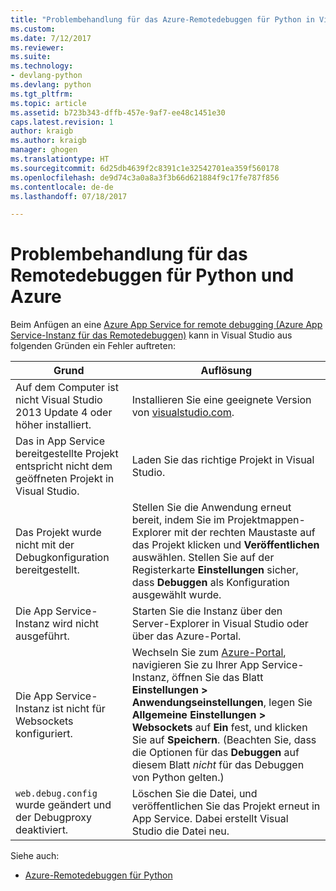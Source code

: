 ```yaml
---
title: "Problembehandlung für das Azure-Remotedebuggen für Python in Visual Studio | Microsoft-Dokumentation"
ms.custom: 
ms.date: 7/12/2017
ms.reviewer: 
ms.suite: 
ms.technology:
- devlang-python
ms.devlang: python
ms.tgt_pltfrm: 
ms.topic: article
ms.assetid: b723b343-dffb-457e-9af7-ee48c1451e30
caps.latest.revision: 1
author: kraigb
ms.author: kraigb
manager: ghogen
ms.translationtype: HT
ms.sourcegitcommit: 6d25db4639f2c8391c1e32542701ea359f560178
ms.openlocfilehash: de9d74c3a0a8a3f3b66d621884f9c17fe787f856
ms.contentlocale: de-de
ms.lasthandoff: 07/18/2017

---
```


# <a name="remote-debugging-troubleshooter-for-python-and-azure"></a>Problembehandlung für das Remotedebuggen für Python und Azure

Beim Anfügen an eine [Azure App Service for remote debugging (Azure App Service-Instanz für das Remotedebuggen)](debugging-azure-remote.md) kann in Visual Studio aus folgenden Gründen ein Fehler auftreten:

| Grund | Auflösung |
| --- | --- |
| Auf dem Computer ist nicht Visual Studio 2013 Update 4 oder höher installiert. | Installieren Sie eine geeignete Version von [visualstudio.com](https://www.visualstudio.com/downloads/). | 
| Das in App Service bereitgestellte Projekt entspricht nicht dem geöffneten Projekt in Visual Studio. | Laden Sie das richtige Projekt in Visual Studio. |
| Das Projekt wurde nicht mit der Debugkonfiguration bereitgestellt. | Stellen Sie die Anwendung erneut bereit, indem Sie im Projektmappen-Explorer mit der rechten Maustaste auf das Projekt klicken und **Veröffentlichen** auswählen. Stellen Sie auf der Registerkarte **Einstellungen** sicher, dass **Debuggen** als Konfiguration ausgewählt wurde. |
| Die App Service-Instanz wird nicht ausgeführt. | Starten Sie die Instanz über den Server-Explorer in Visual Studio oder über das Azure-Portal. |
| Die App Service-Instanz ist nicht für Websockets konfiguriert. | Wechseln Sie zum [Azure-Portal](https://portal.azure.com), navigieren Sie zu Ihrer App Service-Instanz, öffnen Sie das Blatt **Einstellungen > Anwendungseinstellungen**, legen Sie **Allgemeine Einstellungen > Websockets** auf **Ein** fest, und klicken Sie auf **Speichern**. (Beachten Sie, dass die Optionen für das **Debuggen** auf diesem Blatt *nicht* für das Debuggen von Python gelten.) |
| `web.debug.config` wurde geändert und der Debugproxy deaktiviert. | Löschen Sie die Datei, und veröffentlichen Sie das Projekt erneut in App Service. Dabei erstellt Visual Studio die Datei neu. |

Siehe auch:

- [Azure-Remotedebuggen für Python](debugging-azure-remote.md)

